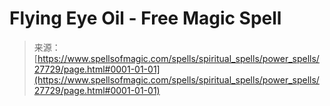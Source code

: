 <!--yml
category: 未分类
date: 2024-06-12 19:17:03
-->

# Flying Eye Oil - Free Magic Spell

> 来源：[https://www.spellsofmagic.com/spells/spiritual_spells/power_spells/27729/page.html#0001-01-01](https://www.spellsofmagic.com/spells/spiritual_spells/power_spells/27729/page.html#0001-01-01)